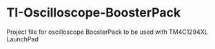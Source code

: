 # TI-Oscilloscope-BoosterPack
Project file for oscilloscope BoosterPack to be used with TM4C1294XL LaunchPad
